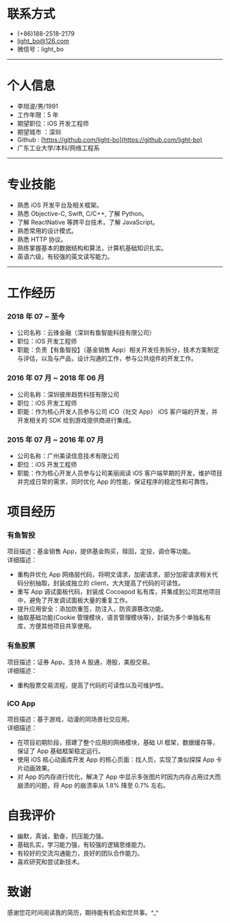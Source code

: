 # 联系方式

- (+86)188-2518-2179 
- light_bo@126.com
- 微信号：light_bo

---


# 个人信息

 - 李旭波/男/1991
 - 工作年限：5 年
 - 期望职位：iOS 开发工程师
 - 期望城市 ：深圳
 - Github : [https://github.com/light-bo](https://github.com/light-bo)
 - 广东工业大学/本科/网络工程系

---


# 专业技能

- 熟悉 iOS 开发平台及相关框架。
- 熟悉 Objective-C, Swift, C/C++, 了解 Python。 
- 了解 ReactNative 等跨平台技术，了解 JavaScript。
- 熟悉常用的设计模式。
- 熟悉 HTTP 协议。
- 熟练掌握基本的数据结构和算法，计算机基础知识扎实。
- 英语六级，有较强的英文读写能力。

---


# 工作经历
### 2018 年 07 ~ 至今
- 公司名称：云锋金融（深圳有鱼智能科技有限公司）
- 职位：iOS 开发工程师
- 职能：负责【有鱼智投】（基金销售 App）相关开发任务拆分，技术方案制定与评估，以及与产品，设计沟通的工作，参与公共组件的开发工作。

### 2016 年 07 月 ~ 2018 年 06 月
- 公司名称：深圳彼岸趋势科技有限公司
- 职位：iOS 开发工程师
- 职能：作为核心开发人员参与公司 iCO（社交 App） iOS 客户端的开发，并开发相关的 SDK 给到游戏提供商进行集成。

### 2015 年 07 月 ~ 2016 年 07 月
- 公司名称：广州美读信息技术有限公司
- 职位：iOS 开发工程师
- 职能：作为核心开发人员参与公司美丽阅读 iOS 客户端早期的开发，维护项目并完成日常的需求，同时优化 App 的性能，保证程序的稳定性和可靠性。


# 项目经历

### 有鱼智投
项目描述：基金销售 App，提供基金购买，赎回，定投，调仓等功能。   
详细描述：

- 重构并优化 App 网络层代码，将明文请求，加密请求，部分加密请求相关代码分别抽取，封装成独立的 client，大大提高了代码的可读性。
- 重写 App 调试面板代码，封装成 Cocoapod 私有库，并集成到公司其他项目中，避免了开发调试面板大量的重复工作。
- 提升应用安全：添加防重签，防注入，防资源篡改功能。
- 抽取基础功能(Cookie 管理模块，语言管理模块等)，封装为多个单独私有库，方便其他项目共享使用。


### 有鱼股票
项目描述：证券 App，支持 A 股通，港股，美股交易。  
详细描述：

- 重构股票交易流程，提高了代码的可读性以及可维护性。 

### iCO App
项目描述：基于游戏，动漫的同场景社交应用。   
详细描述：  

- 在项目初期阶段，搭建了整个应用的网络模块，基础 UI 框架，数据缓存等，保证了 App 基础框架稳定运行。 
- 使用 iOS 核心动画库开发 App 的核心页面：找人页，实现了类似探探 App 卡片动画效果。
- 对 App 的内存进行优化，解决了 App 中显示多张图片时因为内存占用过大而崩溃的问题，将 App 的崩溃率从 1.8% 降至 0.7% 左右。

# 自我评价
- 幽默，真诚，勤奋，抗压能力强。
- 基础扎实，学习能力强，有较强的逻辑思维能力。
- 有较好的交流沟通能力，良好的团队合作能力。
- 喜欢研究和尝试新技术。

# 致谢
感谢您花时间阅读我的简历，期待能有机会和您共事。^_^
